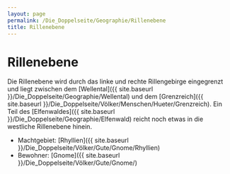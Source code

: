 ```yaml
---
layout: page
permalink: /Die_Doppelseite/Geographie/Rillenebene
title: Rillenebene
---
```


# Rillenebene

Die Rillenebene wird durch das linke und rechte Rillengebirge eingegrenzt und liegt zwischen dem [Wellental]({{ site.baseurl }}/Die_Doppelseite/Geographie/Wellental) und dem [Grenzreich]({{ site.baseurl }}/Die_Doppelseite/Völker/Menschen/Hueter/Grenzreich). Ein Teil des [Elfenwaldes]({{ site.baseurl }}/Die_Doppelseite/Geographie/Elfenwald) reicht noch etwas in die westliche Rillenebene hinein.

- Machtgebiet: [Rhyllien]({{ site.baseurl }}/Die_Doppelseite/Völker/Gute/Gnome/Rhyllien)
- Bewohner: [Gnome]({{ site.baseurl }}/Die_Doppelseite/Völker/Gute/Gnome/)

